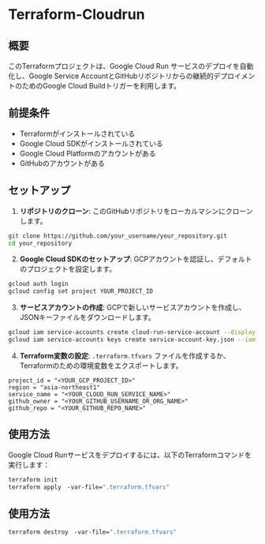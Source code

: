 # Terraform-Cloudrun


## 概要
このTerraformプロジェクトは、Google Cloud Run サービスのデプロイを自動化し、Google Service AccountとGitHubリポジトリからの継続的デプロイメントのためのGoogle Cloud Buildトリガーを利用します。

## 前提条件
- Terraformがインストールされている
- Google Cloud SDKがインストールされている
- Google Cloud Platformのアカウントがある
- GitHubのアカウントがある

## セットアップ
1. **リポジトリのクローン**: このGitHubリポジトリをローカルマシンにクローンします。
```sh
git clone https://github.com/your_username/your_repository.git
cd your_repository
```

2. **Google Cloud SDKのセットアップ**: GCPアカウントを認証し、デフォルトのプロジェクトを設定します。
```sh
gcloud auth login
gcloud config set project YOUR_PROJECT_ID
```

3. **サービスアカウントの作成**: GCPで新しいサービスアカウントを作成し、JSONキーファイルをダウンロードします。
```sh
gcloud iam service-accounts create cloud-run-service-account --display-name "Cloud Run Service Account"
gcloud iam service-accounts keys create service-account-key.json --iam-account cloud-run-service-account@YOUR_PROJECT_ID.iam.gserviceaccount.com
```

4. **Terraform変数の設定**: `.terraform.tfvars` ファイルを作成するか、Terraformのための環境変数をエクスポートします。
```hcl
project_id = "<YOUR_GCP_PROJECT_ID>"
region = "asia-northeast1"
service_name = "<YOUR_CLOUD_RUN_SERVICE_NAME>"
github_owner = "<YOUR_GITHUB_USERNAME_OR_ORG_NAME>"
github_repo = "<YOUR_GITHUB_REPO_NAME>"
```

## 使用方法

Google Cloud Runサービスをデプロイするには、以下のTerraformコマンドを実行します：
```sh
terraform init
terraform apply　-var-file=".terraform.tfvars"
```

## 使用方法
```sh
terraform destroy　-var-file=".terraform.tfvars"
```


